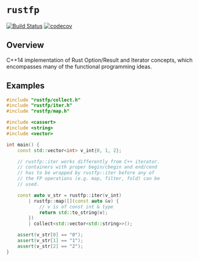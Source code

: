 # `rustfp`
[![Build Status](https://travis-ci.org/guangie88/rustfp.svg?branch=master)](https://travis-ci.org/guangie88/rustfp)
[![codecov](https://codecov.io/gh/guangie88/rustfp/branch/master/graph/badge.svg)](https://codecov.io/gh/guangie88/rustfp)

## Overview
C++14 implementation of Rust Option/Result and Iterator concepts, which encompasses many of the functional programming ideas.

## Examples
```c++
#include "rustfp/collect.h"
#include "rustfp/iter.h"
#include "rustfp/map.h"

#include <cassert>
#include <string>
#include <vector>

int main() {
    const std::vector<int> v_int{0, 1, 2};

    // rustfp::iter works differently from C++ iterator.
    // containers with proper begin/cbegin and end/cend
    // has to be wrapped by rustfp::iter before any of
    // the FP operations (e.g. map, filter, fold) can be
    // used.

    const auto v_str = rustfp::iter(v_int)
        | rustfp::map([](const auto &v) {
            // v is of const int & type
            return std::to_string(v);
        })
        | collect<std::vector<std::string>>();

    assert(v_str[0] == "0");
    assert(v_str[1] == "1");
    assert(v_str[2] == "2");
}
```
